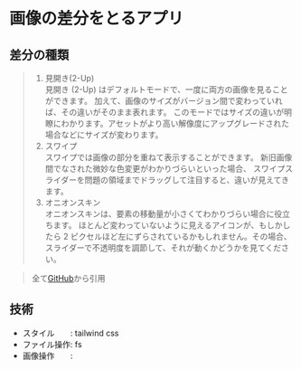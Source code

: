 # 画像の差分をとるアプリ

## 差分の種類
> 1. 見開き(2-Up)  
   見開き (2-Up) はデフォルトモードで、一度に両方の画像を見ることができます。 加えて、画像のサイズがバージョン間で変わっていれば、その違いがそのまま表れます。 このモードではサイズの違いが明瞭にわかります。アセットがより高い解像度にアップグレードされた場合などにサイズが変わります。  
> 2. スワイプ  
   スワイプでは画像の部分を重ねて表示することができます。 新旧画像間でなされた微妙な色変更がわかりづらいといった場合、 スワイプスライダーを問題の領域までドラッグして注目すると、違いが見えてきます。  
> 3. オニオンスキン  
   オニオンスキンは、要素の移動量が小さくてわかりづらい場合に役立ちます。 ほとんど変わっていないように見えるアイコンが、もしかしたら 2 ピクセルほど左にずらされているかもしれません。その場合、 スライダーで不透明度を調節して、それが動くかどうかを見てください。  

> 全て[GitHub](https://docs.github.com/ja/github/managing-files-in-a-repository/rendering-and-diffing-images)から引用
  

## 技術
- スタイル　　: tailwind css
- ファイル操作: fs
- 画像操作　　: 